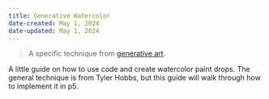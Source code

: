 ```yaml
---
title: Generative Watercolor
date-created: May 1, 2024
date-updated: May 1, 2024
---
```


> A specific technique from [generative art](generative-art).

A little guide on how to use code and create watercolor paint drops. The general technique is from Tyler Hobbs, but this guide will walk through how to implement it in p5.